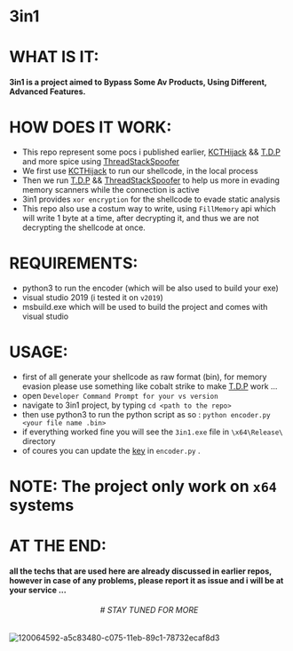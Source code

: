 # 3in1

# WHAT IS IT:
#### 3in1 is a project aimed to Bypass Some Av Products, Using Different, Advanced Features.

# HOW DOES IT WORK:
* This repo represent some pocs i published earlier, [KCTHijack](https://gitlab.com/ORCA666/kcthijack) && [T.D.P](https://gitlab.com/ORCA666/t.d.p) and more spice using [ThreadStackSpoofer](https://github.com/mgeeky/ThreadStackSpoofer)
* We first use [KCTHijack](https://gitlab.com/ORCA666/kcthijack) to run our shellcode, in the local process
* Then we run [T.D.P](https://gitlab.com/ORCA666/t.d.p) && [ThreadStackSpoofer](https://github.com/mgeeky/ThreadStackSpoofer) to help us more in evading memory scanners while the connection is active
* 3in1 provides `xor encryption` for the shellcode to evade static analysis
* This repo also use a costum way to write, using `FillMemory` api which will write 1 byte at a time, after decrypting it, and thus we are not decrypting the shellcode at once.

# REQUIREMENTS: 
* python3 to run the encoder (which will be also used to build your exe)
* visual studio 2019 (i tested it on `v2019`)
* msbuild.exe which will be used to build the project and comes with visual studio

# USAGE:
* first of all generate your shellcode as raw format (bin), for memory evasion please use something like cobalt strike to make [T.D.P](https://gitlab.com/ORCA666/t.d.p) work ...
* open `Developer Command Prompt for your vs version`
* navigate to 3in1 project, by typing `cd <path to the repo>` 
* then use python3 to run the python script as so : `python encoder.py <your file name .bin>`
* if everything worked fine you will see the `3in1.exe` file in `\x64\Release\` directory
* of coures you can update the [key](https://gitlab.com/ORCA666/3in1/-/blob/main/encoder.py#L5) in `encoder.py` .

# NOTE: The project only work on `x64` systems

# AT THE END:
#### all the techs that are used here are already discussed in earlier repos, however in case of any problems, please report it as issue and i will be at your service ...

<h6 align="center"> <i>#                                   STAY TUNED FOR MORE</i>  </h6> 

![120064592-a5c83480-c075-11eb-89c1-78732ecaf8d3](https://gitlab.com/ORCA666/kcthijack/-/raw/main/images/PP.png)




